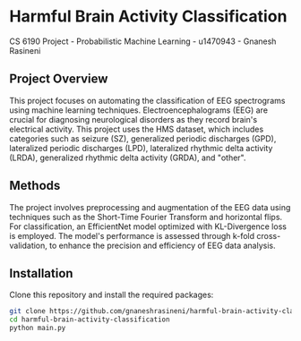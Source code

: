 # Harmful Brain Activity Classification
CS 6190 Project - Probabilistic Machine Learning - u1470943 - Gnanesh Rasineni

## Project Overview
This project focuses on automating the classification of EEG spectrograms using machine learning techniques. Electroencephalograms (EEG) are crucial for diagnosing neurological disorders as they record brain's electrical activity. This project uses the HMS dataset, which includes categories such as seizure (SZ), generalized periodic discharges (GPD), lateralized periodic discharges (LPD), lateralized rhythmic delta activity (LRDA), generalized rhythmic delta activity (GRDA), and "other".

## Methods
The project involves preprocessing and augmentation of the EEG data using techniques such as the Short-Time Fourier Transform and horizontal flips. For classification, an EfficientNet model optimized with KL-Divergence loss is employed. The model's performance is assessed through k-fold cross-validation, to enhance the precision and efficiency of EEG data analysis.

## Installation
Clone this repository and install the required packages:
```bash
git clone https://github.com/gnaneshrasineni/harmful-brain-activity-classification.git
cd harmful-brain-activity-classification
python main.py



